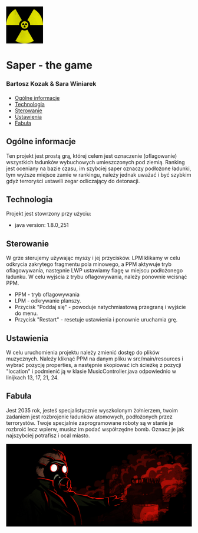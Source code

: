 ![Logo](./src/main/resources/sign.gif)	

# Saper - the game

### Bartosz Kozak & Sara Winiarek

####

* [Ogólne informacje](#Ogólne_informacje)
* [Technologia](#technologia)
* [Sterowanie](#sterowanie)
* [Ustawienia](#ustawienia)
* [Fabuła](#fabuła)

## Ogólne informacje
Ten projekt jest prostą grą, której celem jest oznaczenie (oflagowanie) wszystkich ładunków wybuchowych umieszczonych pod ziemią. Ranking jest oceniany na bazie czasu, im szybciej saper oznaczy podłożone ładunki, tym wyższe miejsce zamie w rankingu, należy jednak uważać i być szybkim gdyż terroryści ustawili zegar odliczający do detonacji.
	
## Technologia
Projekt jest stowrzony przy użyciu:
* java version: 1.8.0_251 

## Sterowanie
W grze sterujemy używając myszy i jej przycisków. LPM klikamy w celu odkrycia zakrytego fragmentu pola minowego, a PPM aktywuje tryb oflagowywania, następnie LWP ustawiamy flagę w miejscu podłożonego ładunku. W celu wyjścia z trybu oflagowywania, należy ponownie wcisnąć PPM.

- PPM - tryb oflagowywania
- LPM - odkrywanie planszy.
- Przycisk "Poddaj się" - powoduje natychmiastową przegraną i wyjście do menu.
- Przycisk "Restart" - resetuje ustawienia i ponownie uruchamia grę.
	
## Ustawienia
W celu uruchomienia projektu należy zmienić dostęp do plików muzycznych. Należy kliknąć PPM na danym pliku w src/main/resources i wybrać pozycję properties, a następnie skopiować ich ścieżkę z pozycji "location" i podmienić ją w klasie MusicController.java odpowiednio w linijkach 13, 17, 21, 24.

## Fabuła
Jest 2035 rok, jesteś specjalistycznie wyszkolonym żołnierzem, twoim zadaniem jest rozbrojenie ładunków  atomowych, podłożonych przez terrorystów. Twoje specjalnie zaprogramowane roboty są w stanie je rozbroić lecz wpierw, musisz im podać współrzędne bomb. Oznacz je jak najszybciej potrafisz i ocal miasto.

![Gracz](./src/main/resources/saperGracz.gif) 	
